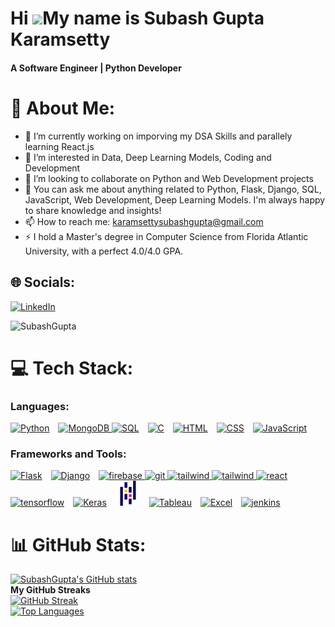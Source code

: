 Hi ![](https://user-images.githubusercontent.com/18350557/176309783-0785949b-9127-417c-8b55-ab5a4333674e.gif)My name is Subash Gupta Karamsetty
===============================================================================================================================================
<h4>A Software Engineer | Python Developer</h4>

# 💫 About Me:
- 🔭 I’m currently working on imporving my DSA Skills and parallely learning React.js
- 🌱 I’m interested in Data, Deep Learning Models, Coding and Development
- 💞️ I’m looking to collaborate on Python and Web Development projects
- 💬 You can ask me about anything related to Python, Flask, Django, SQL, JavaScript, Web Development, Deep Learning Models. I'm always happy to share knowledge and insights!
- 📫 How to reach me: karamsettysubashgupta@gmail.com
- ⚡ I hold a Master's degree in Computer Science from Florida Atlantic University, with a perfect 4.0/4.0 GPA.

## 🌐 Socials:
[![LinkedIn](https://img.shields.io/badge/LinkedIn-%230077B5.svg?logo=linkedin&logoColor=white)](https://www.linkedin.com/in/subash-gupta-karamsetty-8364b7167)
<p align="left"> <img src="https://komarev.com/ghpvc/?username=SubashGupta&label=Profile%20views&color=0e75b6&style=flat" alt="SubashGupta" /> </p>

# 💻 Tech Stack:
<h3 align="left">Languages:</h3>
<p align="left"> 
  <a href="https://firebase.google.com/" target="_blank" rel="noreferrer" style="display:inline-block; margin-right:10px;">
    <img src="https://cdn4.iconfinder.com/data/icons/logos-and-brands/512/267_Python_logo-512.png" alt="Python" width="40" height="40"/>
  </a> 
  <a href="https://firebase.google.com/" target="_blank" rel="noreferrer"> <img src="https://www.tutorialsteacher.com/Content/images/home/mongodb.svg" alt="MongoDB" width="40" height="40"/> </a>
  <a href="https://www.w3schools.com/sql/" target="_blank" rel="noreferrer" style="display:inline-block; margin-right:10px;">
    <img src="https://www.freeiconspng.com/uploads/sql-file-icon-0.png" alt="SQL" width="40" height="40"/>
  </a>

  <a href="https://www.cprogramming.com/" target="_blank" rel="noreferrer" style="display:inline-block; margin-right:10px;">
    <img src="https://cdn.iconscout.com/icon/free/png-256/c-programming-569564.png" alt="C" width="40" height="40"/>
  </a>
  <a href="https://developer.mozilla.org/en-US/docs/Web/HTML" target="_blank" rel="noreferrer" style="display:inline-block; margin-right:10px;">
    <img src="https://www.w3.org/html/logo/downloads/HTML5_Logo_256.png" alt="HTML" width="40" height="40"/>
  </a>

  <a href="https://developer.mozilla.org/en-US/docs/Web/CSS" target="_blank" rel="noreferrer" style="display:inline-block; margin-right:10px;">
    <img src="https://cdn.pixabay.com/photo/2017/08/05/11/16/logo-2582747_960_720.png" alt="CSS" width="40" height="40"/>
  </a>
  <a href="https://firebase.google.com/" target="_blank" rel="noreferrer" style="display:inline-block; margin-right:10px;">
    <img src="https://upload.wikimedia.org/wikipedia/commons/thumb/9/99/Unofficial_JavaScript_logo_2.svg/2048px-Unofficial_JavaScript_logo_2.svg.png" alt="JavaScript" width="40" height="40"/>
  </a>
</p>

<h3 align="left">Frameworks and Tools:</h3>
<p align="left"> 
  <a href="https://flask.palletsprojects.com/" target="_blank" rel="noreferrer" style="display:inline-block; margin-right:10px;"><img src="https://instructobit.com/static/posts/111/ECHUS82IWZWS55YQOLWQD8PM1NKIM5WQLPNAXF1VF3P5526CDQ.jpg" alt="Flask" width="40" height="40"/></a>
  <a href="https://flask.palletsprojects.com/" target="_blank" rel="noreferrer" style="display:inline-block; margin-right:10px;"><img src="https://logos-download.com/wp-content/uploads/2019/06/Django_Logo.png" alt="Django" width="40" height="40"/></a>
  <a href="https://firebase.google.com/" target="_blank" rel="noreferrer"> <img src="https://www.vectorlogo.zone/logos/firebase/firebase-icon.svg" alt="firebase" width="40" height="40"/> </a> 
  <a href="https://git-scm.com/" target="_blank" rel="noreferrer"> <img src="https://img.icons8.com/nolan/512/github.png" alt="git" width="40" height="40"/> </a> 
  <a href="https://tailwindcss.com/" target="_blank" rel="noreferrer"> <img src="https://seeklogo.com/images/G/google-cloud-logo-ADE788217F-seeklogo.com.png" alt="tailwind" width="50" height="40"/> </a>  
  <a href="https://tailwindcss.com/" target="_blank" rel="noreferrer"> <img src="https://www.docker.com/wp-content/uploads/2022/03/Moby-logo.png" alt="tailwind" width="50" height="40"/> </a> 
  <a href="https://reactjs.org/" target="_blank" rel="noreferrer"> <img src="https://upload.wikimedia.org/wikipedia/commons/thumb/a/a7/React-icon.svg/2300px-React-icon.svg.png" alt="react" width="40" height="40"/> </a>
  <a href="https://www.tensorflow.org/" target="_blank" rel="noreferrer" style="display:inline-block; margin-right:10px;"><img src="https://www.vectorlogo.zone/logos/tensorflow/tensorflow-icon.svg" alt="tensorflow" width="40" height="40"/></a>
  <a href="https://keras.io/" target="_blank" rel="noreferrer" style="display:inline-block; margin-right:10px;"> <img src="https://keras.io/img/logo.png" alt="Keras" width="60" height="40"/></a>
  <a href="https://pandas.pydata.org/" target="_blank" rel="noreferrer" style="display:inline-block; margin-right:10px;"> <img src="https://raw.githubusercontent.com/devicons/devicon/2ae2a900d2f041da66e950e4d48052658d850630/icons/pandas/pandas-original.svg" alt="pandas" width="40" height="40"/></a>
  <a href="https://www.tableau.com/" target="_blank" rel="noreferrer" style="display:inline-block; margin-right:10px;"><img src="https://www.tableau.com/themes/custom/tableau_www/logo.png" alt="Tableau" width="85" height="40"/></a>
  <a href="https://www.microsoft.com/en-us/microsoft-365/excel" target="_blank" rel="noreferrer" style="display:inline-block; margin-right:10px;"><img src="https://upload.wikimedia.org/wikipedia/commons/thumb/7/73/Microsoft_Excel_2013-2019_logo.svg/1200px-Microsoft_Excel_2013-2019_logo.svg.png" alt="Excel" width="40" height="40"/></a>
  <a href="https://www.jenkins.io" target="_blank" rel="noreferrer" style="display:inline-block; margin-right:10px;"><img src="https://www.vectorlogo.zone/logos/jenkins/jenkins-icon.svg" alt="jenkins" width="40" height="40"/> </a>
</p>

# 📊 GitHub Stats:

<a href="http://www.github.com/SubashGupta">
  <img src="https://github-readme-stats.vercel.app/api?username=SubashGupta&show_icons=true&theme=radical&border_radius=20&hide=contribs,prs&hide_rank=true&include_all_commits=true" alt="SubashGupta's GitHub stats"/>
</a>
<br>
<b>My GitHub Streaks</b>
<br>
<a href="http://www.github.com/SubashGupta"><img src="https://github-readme-streak-stats.herokuapp.com?user=SubashGupta&theme=dark&border_radius=20&area_color=1c1917" alt="GitHub Streak" /></a>
<br>
<a href="https://github.com/SubashGupta" align="left"> 
  <img src="https://github-readme-stats.vercel.app/api/top-langs/?username=SubashGupta&layout=donut&hide=Jupyter%20Notebook&langs_count=10&title_color=22c55e&text_color=ffffff&icon_color=0891b2&bg_color=1c1917&hide_border=true&border_radius=20&locale=en" alt="Top Languages"/>
</a>

<!--
<b>My Top Repositories</b>

<div width="100%" align="center">
  
<a href="https://github.com/SubashGupta/View-My-Images" align="left">
  <img align="left" width="45%" src="https://github-readme-stats.vercel.app/api/top-langs/?username=SubashGupta&repo=View-My-Images&title_color=22c55e&text_color=ffffff&icon_color=0891b2&bg_color=1c1917&hide_border=true&locale=en&layout=compact" />
</a>

<a href="https://github.com/SubashGupta/studentmanagementsystemseproject" align="right">
  <img align="right" width="45%" src="https://github-readme-stats.vercel.app/api/top-langs/?username=SubashGupta&repo=studentmanagementsystemseproject&title_color=22c55e&text_color=ffffff&icon_color=0891b2&bg_color=1c1917&hide_border=true&locale=en&layout=compact" />
</a>

</div>
<br /><br /><br /><br /><br /><br /><br /> 

-->
